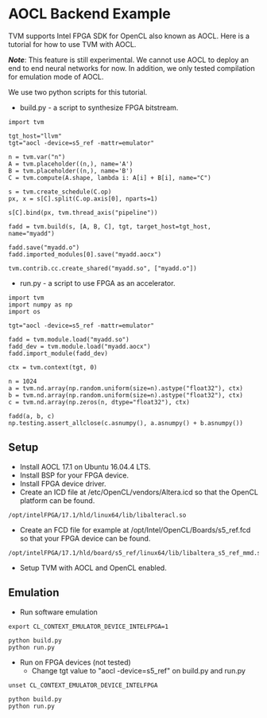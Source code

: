 AOCL Backend Example
====================

TVM supports Intel FPGA SDK for OpenCL also known as AOCL.  Here is a tutorial for how to use TVM with AOCL.

***Note***: This feature is still experimental.  We cannot use AOCL to deploy an end to end neural networks for now.  In addition, we only tested compilation for emulation mode of AOCL.

We use two python scripts for this tutorial.

- build.py - a script to synthesize FPGA bitstream.
```
import tvm

tgt_host="llvm"
tgt="aocl -device=s5_ref -mattr=emulator"

n = tvm.var("n")
A = tvm.placeholder((n,), name='A')
B = tvm.placeholder((n,), name='B')
C = tvm.compute(A.shape, lambda i: A[i] + B[i], name="C")

s = tvm.create_schedule(C.op)
px, x = s[C].split(C.op.axis[0], nparts=1)

s[C].bind(px, tvm.thread_axis("pipeline"))

fadd = tvm.build(s, [A, B, C], tgt, target_host=tgt_host, name="myadd")

fadd.save("myadd.o")
fadd.imported_modules[0].save("myadd.aocx")

tvm.contrib.cc.create_shared("myadd.so", ["myadd.o"])
```

- run.py - a script to use FPGA as an accelerator.
```
import tvm
import numpy as np
import os

tgt="aocl -device=s5_ref -mattr=emulator"

fadd = tvm.module.load("myadd.so")
fadd_dev = tvm.module.load("myadd.aocx")
fadd.import_module(fadd_dev)

ctx = tvm.context(tgt, 0)

n = 1024
a = tvm.nd.array(np.random.uniform(size=n).astype("float32"), ctx)
b = tvm.nd.array(np.random.uniform(size=n).astype("float32"), ctx)
c = tvm.nd.array(np.zeros(n, dtype="float32"), ctx)

fadd(a, b, c)
np.testing.assert_allclose(c.asnumpy(), a.asnumpy() + b.asnumpy())
```

Setup
-----

- Install AOCL 17.1 on Ubuntu 16.04.4 LTS.
- Install BSP for your FPGA device.
- Install FPGA device driver.
- Create an ICD file at /etc/OpenCL/vendors/Altera.icd so that the OpenCL platform can be found.
```
/opt/intelFPGA/17.1/hld/linux64/lib/libalteracl.so
```
- Create an FCD file for example at /opt/Intel/OpenCL/Boards/s5_ref.fcd so that your FPGA device can be found.
```
/opt/intelFPGA/17.1/hld/board/s5_ref/linux64/lib/libaltera_s5_ref_mmd.so
```
- Setup TVM with AOCL and OpenCL enabled.

Emulation
---------

- Run software emulation
```
export CL_CONTEXT_EMULATOR_DEVICE_INTELFPGA=1

python build.py
python run.py
```

- Run on FPGA devices (not tested)
    - Change tgt value to "aocl -device=s5_ref" on build.py and run.py
```
unset CL_CONTEXT_EMULATOR_DEVICE_INTELFPGA

python build.py
python run.py
```
